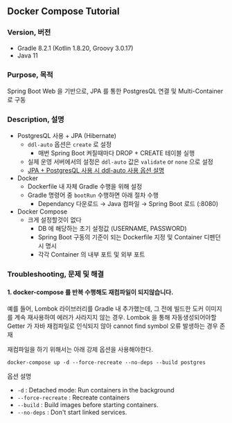 ## Docker Compose Tutorial

### Version, 버전

- Gradle 8.2.1 (Kotlin 1.8.20, Groovy 3.0.17)
- Java 11

### Purpose, 목적
Spring Boot Web 을 기반으로, JPA 를 통한 PostgresQL 연결 및 Multi-Container 로 구동  

### Description, 설명

* PostgresQL 사용 + JPA (Hibernate)
  * `ddl-auto` 옵션은 `create` 로 설정
    * 매번 Spring Boot 켜질때마다 DROP + CREATE 테이블 실행 
  * 실제 운영 서버에서의 설정은 `ddl-auto` 값은 `validate` or `none` 으로 설정
  * [JPA + PostgresQL 사용 시 ddl-auto 사용 옵션 설명](https://smpark1020.tistory.com/140)
* Docker
  * Dockerfile 내 자체 Gradle 수행을 위해 설정
  * Gradle 명령어 중 `bootRun` 수행하면 아래 절차 수행
    * Dependancy 다운로드 → Java 컴파일 → Spring Boot 로드 (:8080)
* Docker Compose
  * 크게 설정할것이 없다
    * DB 에 해당하는 초기 설정값 (USERNAME, PASSWORD)
    * Spring Boot 구동의 기준이 되는 Dockerfile 지정 및 Container 디펜던시 명시
    * 각각 Container 의 내부 포트 및 외부 포트

### Troubleshooting, 문제 및 해결

#### 1. docker-compose 를 반복 수행해도 재컴파일이 되지않습니다.
예를 들어, Lombok 라이브러리를 Gradle 내 추가했는데, 그 전에 빌드한 도커 이미지를 계속 재사용하여 에러가 사라지지 않는 경우.
Lombok 을 통해 자동생성되어야할 Getter 가 자바 재컴파일로 인식되지 않아 cannot find symbol 오류 발생하는 경우 존재

재컴파일을 하기 위해서는 아래 강제 옵션을 사용해야한다.

`docker-compose up -d --force-recreate --no-deps --build postgres`

옵션 설명

- `-d` : Detached mode: Run containers in the background
- `--force-recreate` : Recreate containers
- `--build` : Build images before starting containers.
- `--no-deps` : Don't start linked services.
